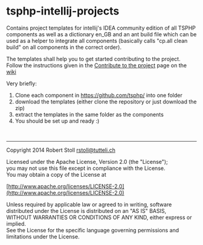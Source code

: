 tsphp-intellij-projects
=======================

Contains project templates for intellij's IDEA community edition of all TSPHP components as well as a dictionary en_GB and an ant build file which can be used as a helper to integrate all components (basically calls "cp.all clean build" on all components in the correct order).

The templates shall help you to get started contributing to the project. Follow the instructions given in the [Contribute to the project](http://tsphp.ch/wiki/display/TSPHP/Contribute+to+the+project "Contribute to the project - wiki page") page on the [wiki](http://tsphp.ch/wiki "TSPHP's wiki")

Very briefly:

1. Clone each component in https://github.com/tsphp/ into one folder 
2. download the templates (either clone the repository or just download the zip)
3. extract the templates in the same folder as the components
4. You should be set up and ready :)

<br/>

---

Copyright 2014 Robert Stoll <rstoll@tutteli.ch>

Licensed under the Apache License, Version 2.0 (the "License");  
you may not use this file except in compliance with the License.  
You may obtain a copy of the License at  

[http://www.apache.org/licenses/LICENSE-2.0](http://www.apache.org/licenses/LICENSE-2.0)

Unless required by applicable law or agreed to in writing, software  
distributed under the License is distributed on an "AS IS" BASIS,  
WITHOUT WARRANTIES OR CONDITIONS OF ANY KIND, either express or implied.  
See the License for the specific language governing permissions and  
limitations under the License.